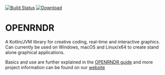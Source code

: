 [![Build Status](https://travis-ci.org/openrndr/openrndr.svg?branch=master)](https://travis-ci.org/openrndr/openrndr)
[![Download](https://api.bintray.com/packages/openrndr/openrndr/openrndr/images/download.svg) ](https://bintray.com/openrndr/openrndr/openrndr/_latestVersion)

# OPENRNDR

A Kotlin/JVM library for creative coding, real-time and interactive graphics. Can currently be used on Windows, macOS and Linux/x64 to create stand alone graphical applications.

Basics and use are further explained in the [OPENRNDR guide](https://guide.openrndr.org) and more project information can be found on our [website](https://openrndr.org) 
